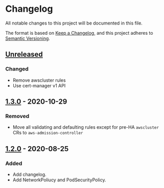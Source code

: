 # Changelog

All notable changes to this project will be documented in this file.

The format is based on [Keep a Changelog](https://keepachangelog.com/en/1.0.0/),
and this project adheres to [Semantic Versioning](https://semver.org/spec/v2.0.0.html).

## [Unreleased]

### Changed

- Remove awscluster rules
- Use cert-manager v1 API

## [1.3.0] - 2020-10-29

### Removed

- Move all validating and defaulting rules except for pre-HA `awscluster` CRs to `aws-admission-controller`

## [1.2.0] - 2020-08-25

### Added

- Add changelog.
- Add NetworkPoliucy and PodSecurityPolicy.


[Unreleased]: https://github.com/giantswarm/opa-mutator-app/compare/v1.3.0...HEAD
[1.3.0]: https://github.com/giantswarm/opa-mutator-app/compare/v1.2.0...v1.3.0
[1.2.0]: https://github.com/giantswarm/opa-mutator-app/compare/v1.1.0...v1.2.0
